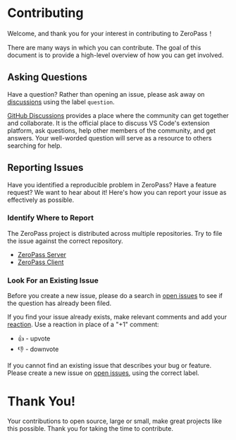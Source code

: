 # Contributing

Welcome, and thank you for your interest in contributing to ZeroPass！

There are many ways in which you can contribute. The goal of this document is to provide a high-level overview of how you can get involved.

## Asking Questions

Have a question? Rather than opening an issue, please ask away on [discussions](https://github.com/metaguardpte/ZeroPass-Client/discussions) using the label `question`.

[GitHub Discussions](https://github.com/metaguardpte/ZeroPass-Client/discussions) provides a place where the community can get together and collaborate. It is the official place to discuss VS Code's extension platform, ask questions, help other members of the community, and get answers. Your well-worded question will serve as a resource to others searching for help.

## Reporting Issues

Have you identified a reproducible problem in ZeroPass? Have a feature request? We want to hear about it! Here's how you can report your issue as effectively as possible.

### Identify Where to Report

The ZeroPass project is distributed across multiple repositories. Try to file the issue against the correct repository.

- [ZeroPass Server](https://github.com/metaguardpte/ZeroPass-Server/issues)
- [ZeroPass Client](https://github.com/metaguardpte/ZeroPass-Client/issues)

### Look For an Existing Issue

Before you create a new issue, please do a search in [open issues](https://github.com/metaguardpte/ZeroPass-Client/issues) to see if the question has already been filed.

If you find your issue already exists, make relevant comments and add your [reaction](https://github.com/blog/2119-add-reactions-to-pull-requests-issues-and-comments). Use a reaction in place of a "+1" comment:

* 👍 - upvote
* 👎 - downvote

If you cannot find an existing issue that describes your bug or feature. Please create a new issue on [open issues](https://github.com/metaguardpte/ZeroPass-Client/issues), using the correct label.

# Thank You!

Your contributions to open source, large or small, make great projects like this possible. Thank you for taking the time to contribute.